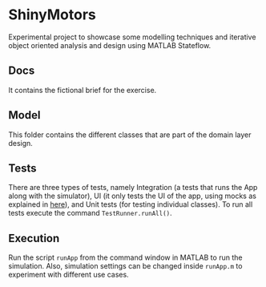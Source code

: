 # ShinyMotors
Experimental project to showcase some modelling techniques and iterative
object oriented analysis and design using MATLAB Stateflow.

## Docs
It contains the fictional brief for the exercise.

## Model
This folder contains the different classes that are part of the domain
layer design.

## Tests
There are three types of tests, namely Integration (a tests that runs the
App along with the simulator), UI (it only tests the UI of the app, using
mocks as explained in [here](https://uk.mathworks.com/help/matlab/matlab_prog/write-tests-that-use-app-testing-and-mocking-frameworks.html)),
and Unit tests (for testing individual classes).
To run all tests execute the command `TestRunner.runAll()`.

## Execution
Run the script `runApp` from the command window in MATLAB to run the simulation.
Also, simulation settings can be changed inside `runApp.m` to experiment
with different use cases.
